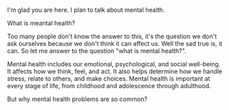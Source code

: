 I'm glad you are here. I plan to talk about mental health.

What is meantal health? 

Too many people don't know the answer to this, it's the question we don't ask ourselves because we don't think it can affect us.
Well the sad true is, it can. So let me answer to the question "what is mental health?".

Mental health includes our emotional, psychological, and social well-being. It affects how we think, feel, and act. 
It also helps determine how we handle stress, relate to others, and make choices. 
Mental health is important at every stage of life, from childhood and adolescence through adulthood.

But why mental health problems are so common?
